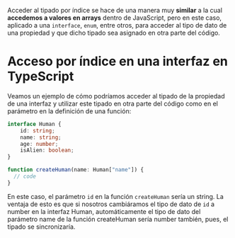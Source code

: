 Acceder al tipado por índice se hace de una manera muy **similar** a la cual **accedemos a valores en arrays** dentro de JavaScript, pero en este caso, aplicado a una `interface`, `enum`, entre otros, para acceder al tipo de dato de una propiedad y que dicho tipado sea asignado en otra parte del código.

# **Acceso por índice en una interfaz en TypeScript**
Veamos un ejemplo de cómo podríamos acceder al tipado de la propiedad de una interfaz y utilizar este tipado en otra parte del código como en el parámetro en la definición de una función:

```typescript
interface Human {
    id: string;
    name: string;
    age: number;
    isAlien: boolean;
}

function createHuman(name: Human["name"]) {
  // code
}
```
En este caso, el parámetro `id` en la función `createHuman` sería un string. La ventaja de esto es que si nosotros cambiáramos el tipo de dato de `id` a number en la interfaz Human, automáticamente el tipo de dato del parámetro name de la función createHuman sería number también, pues, el tipado se sincronizaría.
